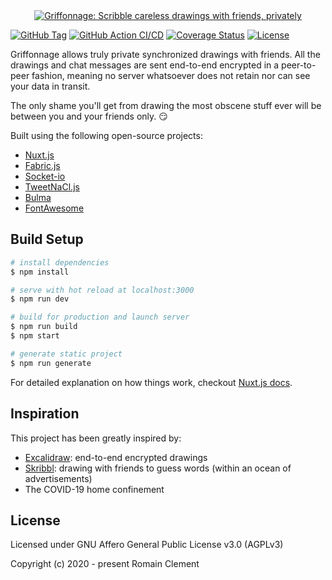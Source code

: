<div align="center" style="display:flex;flex-direction:column;">
  <a href="https://griffonnage.now.sh">
    <img
      src="https://raw.githubusercontent.com/griffonnage/griffonnage-branding/master/png/banner.png"
      alt="Griffonnage: Scribble careless drawings with friends, privately"
    />
  </a>
</div>

[![GitHub Tag](https://img.shields.io/github/tag/griffonnage/griffonnage.svg)](https://github.com/griffonnage/griffonnage/releases/latest)
[![GitHub Action CI/CD](https://github.com/griffonnage/griffonnage/workflows/CI/CD/badge.svg)](https://github.com/griffonnage/griffonnage/actions?query=workflow%3A%22CI%2FCD%22)
[![Coverage Status](https://img.shields.io/codecov/c/github/griffonnage/griffonnage)](https://codecov.io/gh/griffonnage/griffonnage)
[![License](https://img.shields.io/github/license/griffonnage/griffonnage)](https://github.com/griffonnage/griffonnage/blob/master/LICENSE)

Griffonnage allows truly private synchronized drawings with friends.
All the drawings and chat messages are sent end-to-end encrypted in a
peer-to-peer fashion, meaning no server whatsoever does not retain nor
can see your data in transit.

The only shame you'll get from drawing the most obscene stuff ever
will be between you and your friends only. 😏

Built using the following open-source projects:

- [Nuxt.js](https://nuxtjs.org)
- [Fabric.js](http://fabricjs.com/)
- [Socket-io](https://socket.io)
- [TweetNaCl.js](https://tweetnacl.js.org)
- [Bulma](https://bulma.io)
- [FontAwesome](https://fontawesome.com)

## Build Setup

```bash
# install dependencies
$ npm install

# serve with hot reload at localhost:3000
$ npm run dev

# build for production and launch server
$ npm run build
$ npm start

# generate static project
$ npm run generate
```

For detailed explanation on how things work, checkout [Nuxt.js docs](https://nuxtjs.org).

## Inspiration

This project has been greatly inspired by:

- [Excalidraw](https://excalidraw.com): end-to-end encrypted drawings
- [Skribbl](https://skribbl.io): drawing with friends to guess words (within an ocean of advertisements)
- The COVID-19 home confinement

## License

Licensed under GNU Affero General Public License v3.0 (AGPLv3)

Copyright (c) 2020 - present Romain Clement
